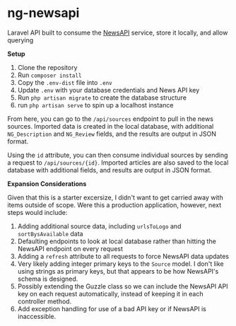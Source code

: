ng-newsapi
===

Laravel API built to consume the [NewsAPI](https://newsapi.org) service, store it locally, and allow querying

**Setup**

1. Clone the repository
2. Run `composer install`
3. Copy the `.env-dist` file into `.env`
4. Update `.env` with your database credentials and News API key
5. Run `php artisan migrate` to create the database structure
6. run `php artisan serve` to spin up a localhost instance

From here, you can go to the `/api/sources` endpoint to pull in the news sources. Imported data is created in the local database, with additional `NG_Description` and `NG_Review` fields, and the results are output in JSON format.

Using the `id` attribute, you can then consume individual sources by sending a request to `/api/sources/{id}`. Imported articles are also saved to the local database with additional fields, and results are output in JSON format.

**Expansion Considerations**

Given that this is a starter excersize, I didn't want to get carried away with items outside of scope. Were this a production application, however, next steps would include:

1. Adding additional source data, including `urlsToLogo` and `sortBysAvailable` data
2. Defaulting endpoints to look at local database rather than hitting the NewsAPI endpoint on every request
3. Adding a `refresh` attribute to all requests to force NewsAPI data updates
4. Very likely adding integer primary keys to the `Source` model. I don't like using strings as primary keys, but that appears to be how NewsAPI's schema is designed.
5. Possibly extending the Guzzle class so we can include the NewsAPI API key on each request automatically, instead of keeping it in each controller method.
6. Add exception handling for use of a bad API key or if NewsAPI is inaccessible.
